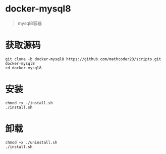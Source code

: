 # docker-mysql8
> mysql8容器

# 获取源码
```shell script
git clone -b docker-mysql8 https://github.com/mathcoder23/scripts.git docker-mysql8
cd docker-mysql8
```

# 安装
```shell script
chmod +x ./install.sh
./install.sh
```

# 卸载
```shell script
chmod +x ./uninstall.sh
./install.sh
```